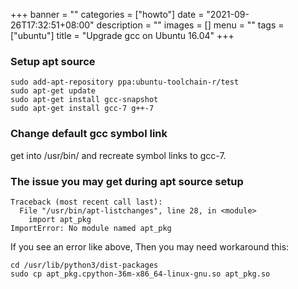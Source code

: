 +++
banner = ""
categories = ["howto"]
date = "2021-09-26T17:32:51+08:00"
description = ""
images = []
menu = ""
tags = ["ubuntu"]
title = "Upgrade gcc on Ubuntu 16.04"
+++

### Setup apt source
```
sudo add-apt-repository ppa:ubuntu-toolchain-r/test
sudo apt-get update
sudo apt-get install gcc-snapshot
sudo apt-get install gcc-7 g++-7
```

### Change default gcc symbol link
get into /usr/bin/ and recreate symbol links to gcc-7.

### The issue you may get during apt source setup

```
Traceback (most recent call last):       
  File "/usr/bin/apt-listchanges", line 28, in <module>
    import apt_pkg
ImportError: No module named apt_pkg
```
If you see an error like above, Then you may need workaround this:

```
cd /usr/lib/python3/dist-packages
sudo cp apt_pkg.cpython-36m-x86_64-linux-gnu.so apt_pkg.so
```


